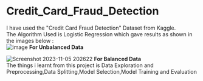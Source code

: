 # Credit_Card_Fraud_Detection
I have used the "Credit Card Fraud Detection" Dataset from Kaggle.
<br>
The Algorithm Used is Logistic Regression which gave results as shown in the images below : 
<br>
![image](https://github.com/AMR9871/Credit_Card_Fraud_Detection/assets/113165027/4defa3ee-58ef-42a9-a141-2b38a2efaa54)
**For Unbalanced Data**



![Screenshot 2023-11-05 202622](https://github.com/AMR9871/Credit_Card_Fraud_Detection/assets/113165027/c39095a2-c3aa-4d1d-8e49-0d1dde354514)
**For Balanced Data**
<br>
The things i learnt from this project is Data Exploration and Preprocessing,Data Splitting,Model Selection,Model Training and Evaluation 
